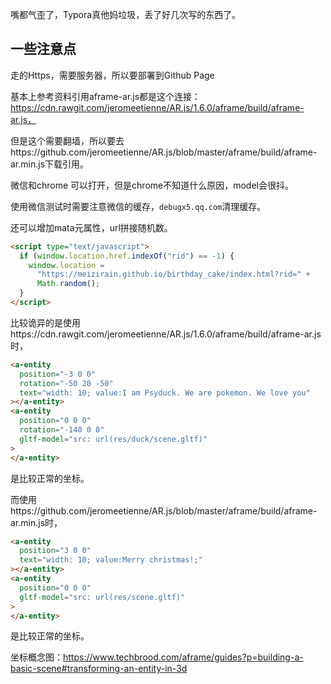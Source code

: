 嘴都气歪了，Typora真他妈垃圾，丢了好几次写的东西了。



## 一些注意点

走的Https，需要服务器，所以要部署到Github Page



基本上参考资料引用aframe-ar.js都是这个连接：https://cdn.rawgit.com/jeromeetienne/AR.js/1.6.0/aframe/build/aframe-ar.js，

但是这个需要翻墙，所以要去https://github.com/jeromeetienne/AR.js/blob/master/aframe/build/aframe-ar.min.js下载引用。



微信和chrome 可以打开，但是chrome不知道什么原因，model会很抖。

使用微信测试时需要注意微信的缓存，`debugx5.qq.com`清理缓存。

还可以增加mata元属性，url拼接随机数。

```html
<script type="text/javascript">
  if (window.location.href.indexOf("rid") == -1) {
    window.location =
      "https://meizirain.github.io/birthday_cake/index.html?rid=" +
      Math.random();
  }
</script>
```



比较诡异的是使用https://cdn.rawgit.com/jeromeetienne/AR.js/1.6.0/aframe/build/aframe-ar.js时，

```html
<a-entity
  position="-3 0 0"
  rotation="-50 20 -50"
  text="width: 10; value:I am Psyduck. We are pokemon. We love you"
></a-entity>
<a-entity
  position="0 0 0"
  rotation="-140 0 0"
  gltf-model="src: url(res/duck/scene.gltf)"
>
</a-entity>
```

是比较正常的坐标。



而使用https://github.com/jeromeetienne/AR.js/blob/master/aframe/build/aframe-ar.min.js时，

```html
<a-entity         
  position="3 0 0"
  text="width: 10; value:Merry christmas!;"
></a-entity>
<a-entity
  position="0 0 0"
  gltf-model="src: url(res/scene.gltf)"
>
</a-entity>
```

是比较正常的坐标。



坐标概念图：https://www.techbrood.com/aframe/guides?p=building-a-basic-scene#transforming-an-entity-in-3d